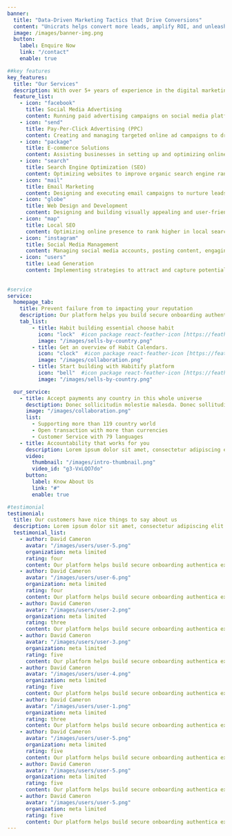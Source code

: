 ```yaml
---
banner:
  title: "Data-Driven Marketing Tactics that Drive Conversions"
  content: "Unicrats helps convert more leads, amplify ROI, and unleash your brand's full potential through data-driven marketing solutions!"
  image: /images/banner-img.png
  button:
    label: Enquire Now
    link: "/contact"
    enable: true

##key features
key_features:
  title: "Our Services"
  description: With over 5+ years of experience in the digital marketing industry, Unicrats is a trusted provider of comprehensive digital marketing services. 
  feature_list:
    - icon: "facebook"
      title: Social Media Advertising
      content: Running paid advertising campaigns on social media platforms to reach a wider audience and drive conversions.
    - icon: "send"  
      title: Pay-Per-Click Advertising (PPC)
      content: Creating and managing targeted online ad campaigns to drive traffic and conversions.
    - icon: "package" 
      title: E-commerce Solutions
      content: Assisting businesses in setting up and optimizing online stores, including inventory management, payment gateways, and user experience.
    - icon: "search" 
      title: Search Engine Optimization (SEO)
      content: Optimizing websites to improve organic search engine rankings and increase visibility.
    - icon: "mail"
      title: Email Marketing
      content: Designing and executing email campaigns to nurture leads, promote products/services, and build customer relationships.
    - icon: "globe"
      title: Web Design and Development
      content: Designing and building visually appealing and user-friendly websites optimized for conversions and mobile responsiveness. 
    - icon: "map" 
      title: Local SEO
      content: Optimizing online presence to rank higher in local search results and attract customers in specific geographical areas.
    - icon: "instagram"
      title: Social Media Management
      content: Managing social media accounts, posting content, engaging with the audience, and monitoring social media conversations.
    - icon: "users"
      title: Lead Generation
      content: Implementing strategies to attract and capture potential leads, nurturing them through various marketing channels to convert them into customers.
    
    
#service
service:
  homepage_tab:
    title: Prevent failure from to impacting your reputation
    description: Our platform helps you build secure onboarding authentication experiences that retain and engage your users. We build the infrastructure, you can.
    tab_list:
        - title: Habit building essential choose habit
          icon: "lock"  #icon package react-feather-icon [https://feathericons.com/]
          image: "/images/sells-by-country.png"
        - title: Get an overview of Habit Calendars.
          icon: "clock"  #icon package react-feather-icon [https://feathericons.com/]
          image: "/images/collaboration.png"
        - title: Start building with Habitify platform
          icon: "bell"  #icon package react-feather-icon [https://feathericons.com/]
          image: "/images/sells-by-country.png"

  our_service:
    - title: Accept payments any country in this whole universe
      desctiption: Donec sollicitudin molestie malesda. Donec sollitudin molestie malesuada. Mauris pellentesque nec, egestas non nisi. Cras ultricies ligula sed
      image: "/images/collaboration.png"
      list:
        - Supporting more than 119 country world
        - Open transaction with more than currencies
        - Customer Service with 79 languages
    - title: Accountability that works for you
      description: Lorem ipsum dolor sit amet, consectetur adipiscing elit. Morbi egestas Werat viverra id et aliquet. vulputate egestas sollicitudin.
      video:
        thumbnail: "/images/intro-thumbnail.png"
        video_id: "g3-VxLQO7do"
      button:
        label: Know About Us
        link: "#"
        enable: true

#testimonial
testimonial:
  title: Our customers have nice things to say about us
  description: Lorem ipsum dolor sit amet, consectetur adipiscing elit. Morbi egestas Werat viverra id et aliquet. vulputate egestas sollicitudin.
  testimonial_list:
    - author: David Cameron
      avatar: "/images/users/user-5.png"
      organization: meta limited
      rating: four
      content: Our platform helps build secure onboarding authentica experiences & engage your users. We build .
    - author: David Cameron
      avatar: "/images/users/user-6.png"
      organization: meta limited
      rating: four
      content: Our platform helps build secure onboarding authentica experiences & engage your users. We build .
    - author: David Cameron
      avatar: "/images/users/user-2.png"
      organization: meta limited
      rating: three
      content: Our platform helps build secure onboarding authentica experiences & engage your users. We build .
    - author: David Cameron
      avatar: "/images/users/user-3.png"
      organization: meta limited
      rating: five
      content: Our platform helps build secure onboarding authentica experiences & engage your users. We build .
    - author: David Cameron
      avatar: "/images/users/user-4.png"
      organization: meta limited
      rating: five
      content: Our platform helps build secure onboarding authentica experiences & engage your users. We build .
    - author: David Cameron
      avatar: "/images/users/user-1.png"
      organization: meta limited
      rating: three
      content: Our platform helps build secure onboarding authentica experiences & engage your users. We build .
    - author: David Cameron
      avatar: "/images/users/user-5.png"
      organization: meta limited
      rating: five
      content: Our platform helps build secure onboarding authentica experiences & engage your users. We build .
    - author: David Cameron
      avatar: "/images/users/user-5.png"
      organization: meta limited
      rating: five
      content: Our platform helps build secure onboarding authentica experiences & engage your users. We build .
    - author: David Cameron
      avatar: "/images/users/user-5.png"
      organization: meta limited
      rating: five
      content: Our platform helps build secure onboarding authentica experiences & engage your users. We build .
---
```

